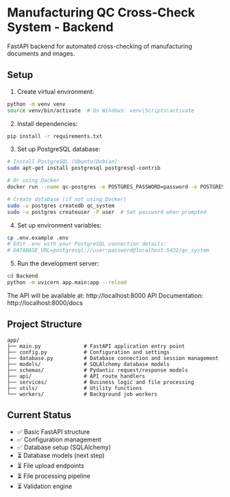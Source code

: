 # Manufacturing QC Cross-Check System - Backend

FastAPI backend for automated cross-checking of manufacturing documents and images.

## Setup

1. Create virtual environment:
```bash
python -m venv venv
source venv/bin/activate  # On Windows: venv\Scripts\activate
```

2. Install dependencies:
```bash
pip install -r requirements.txt
```

3. Set up PostgreSQL database:
```bash
# Install PostgreSQL (Ubuntu/Debian)
sudo apt-get install postgresql postgresql-contrib

# Or using Docker
docker run --name qc-postgres -e POSTGRES_PASSWORD=password -e POSTGRES_DB=qc_system -p 5432:5432 -d postgres:15

# Create database (if not using Docker)
sudo -u postgres createdb qc_system
sudo -u postgres createuser -P user  # Set password when prompted
```

4. Set up environment variables:
```bash
cp .env.example .env
# Edit .env with your PostgreSQL connection details:
# DATABASE_URL=postgresql://user:password@localhost:5432/qc_system
```

5. Run the development server:
```bash
cd Backend
python -m uvicorn app.main:app --reload
```

The API will be available at: http://localhost:8000
API Documentation: http://localhost:8000/docs

## Project Structure

```
app/
├── main.py              # FastAPI application entry point
├── config.py            # Configuration and settings
├── database.py          # Database connection and session management
├── models/              # SQLAlchemy database models
├── schemas/             # Pydantic request/response models
├── api/                 # API route handlers
├── services/            # Business logic and file processing
├── utils/               # Utility functions
└── workers/             # Background job workers
```

## Current Status

- ✅ Basic FastAPI structure
- ✅ Configuration management
- ✅ Database setup (SQLAlchemy)
- ⏳ Database models (next step)
- ⏳ File upload endpoints
- ⏳ File processing pipeline
- ⏳ Validation engine
